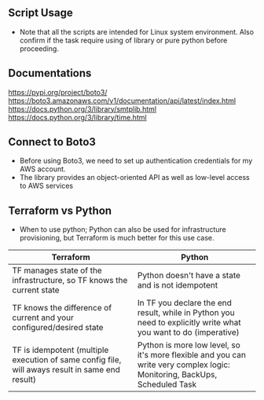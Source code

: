 ## Script Usage
- Note that all the scripts are intended for Linux system environment. Also confirm if the task require using of library or pure python before proceeding.

## Documentations
https://pypi.org/project/boto3/
https://boto3.amazonaws.com/v1/documentation/api/latest/index.html
https://docs.python.org/3/library/smtplib.html
https://docs.python.org/3/library/time.html

## Connect to Boto3
- Before using Boto3, we need to set up authentication credentials for my AWS account.
- The library provides an object-oriented API as well as low-level access to AWS services

## Terraform vs Python
- When to use python;
Python can also be used for infrastructure provisioning, but Terraform is much better for this use case.

|  Terraform | Python |
| --- | --- |
| TF manages state of the infrastructure, so TF knows the current state | Python doesn't have a state and is not idempotent |
| TF knows the difference of current and your configured/desired state | In TF you declare the end result, while in Python you need to explicitly write what you want to do (imperative) |
| TF is idempotent (multiple execution of same config file, will aways result in same end result) | Python is more low level, so it's more flexible and you can write very complex logic: Monitoring, BackUps, Scheduled Task |
